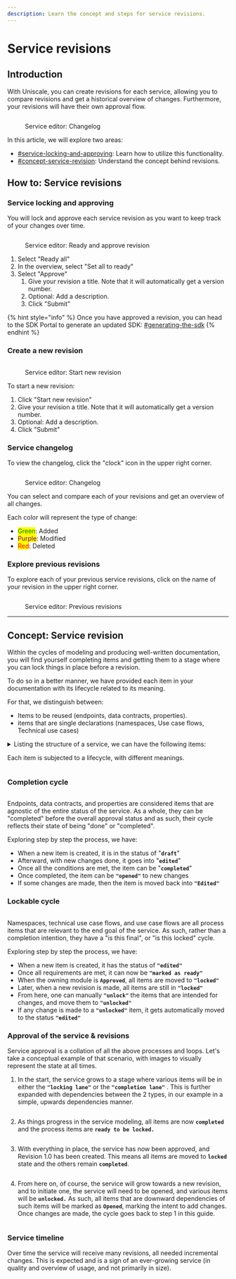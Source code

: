 ```yaml
---
description: Learn the concept and steps for service revisions.
---
```


# Service revisions

## Introduction

With Uniscale, you can create revisions for each service, allowing you to compare revisions and get a historical overview of changes. Furthermore, your revisions will have their own approval flow.

<figure><img src="../../.gitbook/assets/CleanShot 2024-07-29 at 14.21.32.png" alt=""><figcaption><p>Service editor: Changelog</p></figcaption></figure>

In this article, we will explore two areas:

* [#service-locking-and-approving](service-revisions.md#service-locking-and-approving "mention"): Learn how to utilize this functionality.
* [#concept-service-revision](service-revisions.md#concept-service-revision "mention"): Understand the concept behind revisions.



## How to: Service revisions <a href="#service-locking-and-approving" id="service-locking-and-approving"></a>

### Service locking and approving <a href="#service-locking-and-approving" id="service-locking-and-approving"></a>

You will lock and approve each service revision as you want to keep track of your changes over time.

<figure><img src="../../.gitbook/assets/CleanShot 2024-07-29 at 14.36.47.gif" alt=""><figcaption><p>Service editor: Ready and approve revision</p></figcaption></figure>

1. Select "Ready all"
2. In the overview, select "Set all to ready"
3. Select "Approve"
   1. Give your revision a title. Note that it will automatically get a version number.
   2. Optional: Add a description.
   3. Click "Submit"

{% hint style="info" %}
Once you have approved a revision, you can head to the SDK Portal to generate an updated SDK: [#generating-the-sdk](../implementation/introduction-to-sdk/#generating-the-sdk "mention")
{% endhint %}



### Create a new revision

<figure><img src="../../.gitbook/assets/CleanShot 2024-07-29 at 14.37.20.png" alt=""><figcaption><p>Service editor: Start new revision</p></figcaption></figure>

To start a new revision:

1. Click "Start new revision"
2. Give your revision a title. Note that it will automatically get a version number.
3. Optional: Add a description.
4. Click "Submit"



### Service changelog

To view the changelog, click the "clock" icon in the upper right corner.

<figure><img src="../../.gitbook/assets/CleanShot 2024-07-29 at 14.44.44.gif" alt=""><figcaption><p>Service editor: Changelog</p></figcaption></figure>

You can select and compare each of your revisions and get an overview of all changes.

Each color will represent the type of change:

* <mark style="color:green;">Green</mark>: Added
* <mark style="color:purple;">Purple</mark>: Modified
* <mark style="color:red;">Red</mark>: Deleted



### Explore previous revisions

To explore each of your previous service revisions, click on the name of your revision in the upper right corner.&#x20;

<figure><img src="../../.gitbook/assets/CleanShot 2024-07-29 at 14.49.20.png" alt=""><figcaption><p>Service editor: Previous revisions</p></figcaption></figure>

***

## Concept: Service revision

Within the cycles of modeling and producing well-written documentation, you will find yourself completing items and getting them to a stage where you can lock things in place before a revision.

To do so in a better manner, we have provided each item in your documentation with its lifecycle related to its meaning.

For that, we distinguish between:

* Items to be reused (endpoints, data contracts, properties).
* items that are single declarations (namespaces, Use case flows, Technical use cases)

<details>

<summary>Listing the structure of a service, we can have the following items:</summary>

* namespaces
* technical use cases
* use case flows
* endpoints
* data contracts
  * aggregates
  * value objects
  * property groups&#x20;
  * properties

For a more detailed breakdown, read [service-basics](service-basics/ "mention")

</details>



Each item is subjected to a lifecycle, with different meanings.

<figure><img src="../../.gitbook/assets/image (60).png" alt=""><figcaption></figcaption></figure>



### Completion cycle

<figure><img src="../../.gitbook/assets/image (61).png" alt=""><figcaption></figcaption></figure>

Endpoints, data contracts, and properties are considered items that are agnostic of the entire status of the service. As a whole, they can be "completed" before the overall approval status and as such, their cycle reflects their state of being "done" or "completed".

Exploring step by step the process, we have:

* When a new item is created, it is in the status of "**`draft`**"
* Afterward, with new changes done, it goes into "**`edited`**"
* Once all the conditions are met, the item can be "**`completed`**"
* Once completed, the item can be **`"opened"`** to new changes
* If some changes are made, then the item is moved back into **`"Edited"`**

### Lockable cycle

<figure><img src="../../.gitbook/assets/image (62).png" alt=""><figcaption></figcaption></figure>

Namespaces, technical use case flows, and use case flows are all process items that are relevant to the end goal of the service. As such, rather than a completion intention, they have a "is this final", or "is this locked" cycle.



Exploring step by step the process, we have:&#x20;

* When a new item is created, it has the status of **`"edited"`**
* Once all requirements are met, it can now be **`"marked as ready"`**
* When the owning module is **`Approved`**, all items are moved to **`"locked"`**
* Later, when a new revision is made, all items are still in **`"locked"`**
* From here, one can manually **`"unlock"`** the items that are intended for changes, and move them to **`"unlocked"`**
* If any change is made to a **`"unlocked"`** item, it gets automatically moved to the status **`"edited"`**



### Approval of the service & revisions

Service approval is a collation of all the above processes and loops. Let's take a conceptual example of that scenario, with images to visually represent the state at all times.

1. In the start, the service grows to a stage where various items will be in either the **`"locking lane"`** or the **`"completion lane"`** . This is further expanded with dependencies between the 2 types, in our example in a simple, upwards dependencies manner.

<figure><img src="../../.gitbook/assets/image (63).png" alt=""><figcaption></figcaption></figure>

2. As things progress in the service modeling, all items are now **`completed`** and the process items are **`ready to be locked.`**

<figure><img src="../../.gitbook/assets/image (64).png" alt=""><figcaption></figcaption></figure>

3. With everything in place, the service has now been approved, and Revision 1.0 has been created. This means all items are moved to **`locked`** state and the others remain **`completed`**.

<figure><img src="../../.gitbook/assets/image (65).png" alt=""><figcaption></figcaption></figure>

4. From here on, of course, the service will grow towards a new revision, and to initiate one, the service will need to be opened, and various items will be **`unlocked.`** As such, all items that are downward dependencies of such items will be marked as **`Opened`**, marking the intent to add changes. Once changes are made, the cycle goes back to step 1 in this guide.

<figure><img src="../../.gitbook/assets/image (66).png" alt=""><figcaption></figcaption></figure>



### Service timeline

Over time the service will receive many revisions, all needed incremental changes. This is expected and is a sign of an ever-growing service (in quality and overview of usage, and not primarily in size).

<figure><img src="../../.gitbook/assets/image (69).png" alt=""><figcaption></figcaption></figure>
